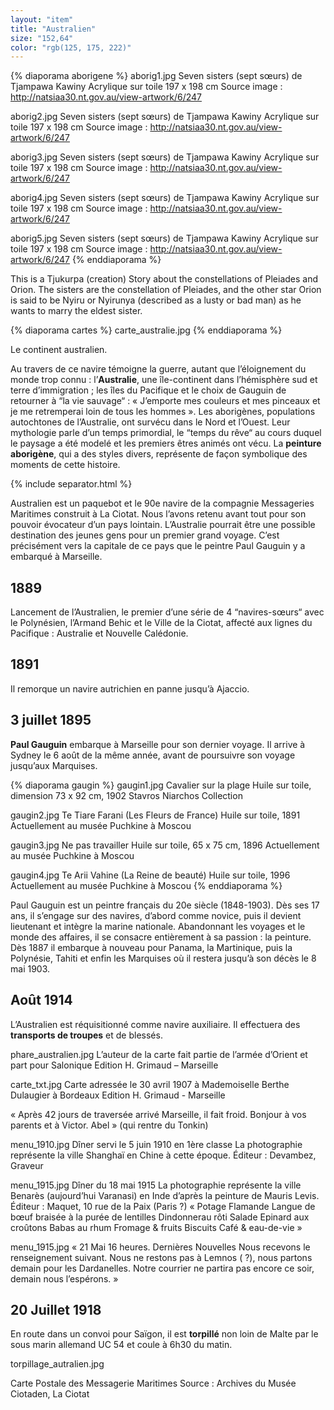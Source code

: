 ```yaml
---
layout: "item"
title: "Australien"
size: "152,64"
color: "rgb(125, 175, 222)"
---
```


{% diaporama aborigene %}
aborig1.jpg
Seven sisters (sept sœurs) de Tjampawa Kawiny
Acrylique sur toile 197 x 198 cm
Source image : http://natsiaa30.nt.gov.au/view-artwork/6/247

aborig2.jpg
Seven sisters (sept sœurs) de Tjampawa Kawiny
Acrylique sur toile 197 x 198 cm
Source image : http://natsiaa30.nt.gov.au/view-artwork/6/247

aborig3.jpg
Seven sisters (sept sœurs) de Tjampawa Kawiny
Acrylique sur toile 197 x 198 cm
Source image : http://natsiaa30.nt.gov.au/view-artwork/6/247

aborig4.jpg
Seven sisters (sept sœurs) de Tjampawa Kawiny
Acrylique sur toile 197 x 198 cm
Source image : http://natsiaa30.nt.gov.au/view-artwork/6/247

aborig5.jpg
Seven sisters (sept sœurs) de Tjampawa Kawiny
Acrylique sur toile 197 x 198 cm
Source image : http://natsiaa30.nt.gov.au/view-artwork/6/247
{% enddiaporama %}

This is a Tjukurpa (creation) Story about the constellations of Pleiades and Orion. The sisters are the constellation of Pleiades, and the other star Orion is said to be Nyiru or Nyirunya (described as a lusty or bad man) as he wants to marry the eldest sister.

{% diaporama cartes %}
carte_australie.jpg
{% enddiaporama %}

Le continent australien.

Au travers de ce navire témoigne la guerre, autant que l’éloignement du monde trop connu : l’**Australie**, une île-continent dans l’hémisphère sud et terre d’immigration ;
les îles du Pacifique et le choix de Gauguin de retourner à “la vie sauvage“ : « J’emporte mes couleurs et mes pinceaux et je me retremperai loin de tous les hommes ».
Les aborigènes, populations autochtones de l’Australie, ont survécu dans le Nord et l’Ouest. Leur mythologie parle d’un temps primordial, le “temps du rêve“ au cours duquel le paysage a été modelé et les premiers êtres animés ont vécu. La **peinture aborigène**, qui a des styles divers, représente de façon symbolique des moments de cette histoire.

{% include separator.html %}

Australien est un paquebot et le 90e navire de la compagnie Messageries Maritimes construit à La Ciotat. Nous l’avons retenu avant tout pour son pouvoir évocateur d’un pays lointain. L’Australie pourrait être une possible destination des jeunes gens pour un premier grand voyage. C’est précisément vers la capitale de ce pays que le peintre Paul Gauguin y a embarqué à Marseille.

1889
----

Lancement de l’Australien, le premier d’une série de 4 “navires-sœurs“ avec le Polynésien, l’Armand Behic et le Ville de la Ciotat, affecté aux lignes du Pacifique : Australie et Nouvelle Calédonie.

1891
----

Il remorque un navire autrichien en panne jusqu’à Ajaccio.

3 juillet 1895
--------------

**Paul Gauguin** embarque à Marseille pour son dernier voyage. Il arrive à Sydney le 6 août de la même année, avant de poursuivre son voyage jusqu’aux Marquises.

{% diaporama gaugin %}
gaugin1.jpg
Cavalier sur la plage
Huile sur toile, dimension 73 x 92 cm, 1902
Stavros Niarchos Collection

gaugin2.jpg
Te Tiare Farani (Les Fleurs de France)
Huile sur toile, 1891
Actuellement au musée Puchkine à Moscou

gaugin3.jpg
Ne pas travailler
Huile sur toile, 65 x 75 cm, 1896
Actuellement au musée Puchkine à Moscou

gaugin4.jpg
Te Arii Vahine (La Reine de beauté)
Huile sur toile, 1996
Actuellement au musée Puchkine à Moscou
{% enddiaporama %}

Paul Gauguin est un peintre français du 20e siècle (1848-1903). Dès ses 17 ans, il s’engage sur des navires, d’abord comme novice, puis il devient lieutenant et intègre la marine nationale. Abandonnant les voyages et le monde des affaires, il se consacre entièrement à sa passion : la peinture. Dès 1887 il embarque à nouveau pour Panama, la Martinique, puis la Polynésie, Tahiti et enfin les Marquises où il restera jusqu’à son décès le 8 mai 1903.



Août 1914
---------

L’Australien est réquisitionné comme navire auxiliaire. Il effectuera des **transports de troupes** et de blessés.

phare_australien.jpg
L’auteur de la carte fait partie de l’armée d’Orient et part pour Salonique
Edition H. Grimaud – Marseille

carte_txt.jpg
Carte adressée le 30 avril 1907 à Mademoiselle Berthe Dulaugier à Bordeaux
Edition H. Grimaud - Marseille

« Après 42 jours de traversée arrivé Marseille, il fait froid. Bonjour à vos parents et à Victor.
Abel » (qui rentre du Tonkin)

menu_1910.jpg
Dîner servi le 5 juin 1910 en 1ère classe
La photographie représente la ville Shanghaï en Chine à cette époque.
Éditeur : Devambez, Graveur

menu_1915.jpg
Dîner du 18 mai 1915
La photographie représente la ville Benarès (aujourd’hui Varanasi) en Inde d’après la peinture de Mauris Levis.
Éditeur : Maquet, 10 rue de la Paix (Paris ?)
« Potage Flamande
Langue de bœuf braisée
à la purée de lentilles
Dindonnerau rôti
Salade
Epinard aux croûtons
Babas au rhum
Fromage & fruits
Biscuits
Café & eau-de-vie »

menu_1915.jpg
« 21 Mai 16 heures. Dernières Nouvelles
Nous recevons le renseignement suivant. Nous ne restons pas à Lemnos ( ?), nous partons demain pour les Dardanelles. Notre courrier ne partira pas encore ce soir, demain nous l’espérons. »


20 Juillet 1918
---------------

En route dans un convoi pour Saïgon, il est **torpillé** non loin de Malte par le sous marin allemand UC 54 et coule à 6h30 du matin.


torpillage_autralien.jpg

Carte Postale des Messagerie Maritimes
Source : Archives du Musée Ciotaden, La Ciotat
